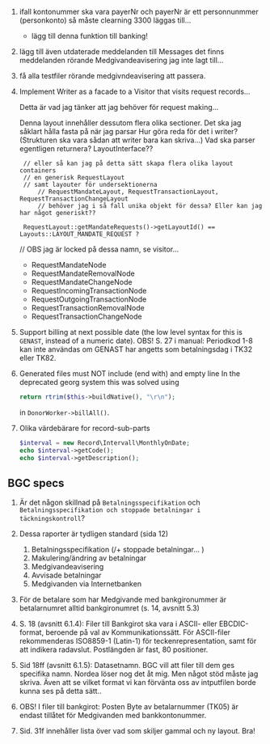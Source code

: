 1. ifall kontonummer ska vara payerNr och payerNr är ett personnunmmer (personkonto)
   så måste clearning 3300 läggas till...

   * lägg till denna funktion till banking!

1. lägg till även utdaterade meddelanden till Messages
   det finns meddelanden rörande Medgivandeavisering jag inte lagt till...

1. få alla testfiler rörande medgivndeavisering att passera.

1. Implement Writer as a facade to a Visitor that visits request records...

    Detta är vad jag tänker att jag behöver för request making...

    Denna layout innehåller dessutom flera olika sectioner.
        Det ska jag såklart hålla fasta på när jag parsar
        Hur göra reda för det i writer? (Strukturen ska vara sådan att writer bara kan skriva...)
        Vad ska parser egentligen returnera? LayoutInterface??

        // eller så kan jag på detta sätt skapa flera olika layout containers
        // en generisk RequestLayout
        // samt layouter för undersektionerna
            // RequestMandateLayout, RequestTransactionLayout, RequestTransactionChangeLayout
            // behöver jag i så fall unika objekt för dessa? Eller kan jag har något generiskt??

        RequestLayout::getMandateRequests()->getLayoutId() == Layouts::LAYOUT_MANDATE_REQUEST ?

    // OBS jag är locked på dessa namn, se visitor...

    * RequestMandateNode
    * RequestMandateRemovalNode
    * RequestMandateChangeNode
    * RequestIncomingTransactionNode
    * RequestOutgoingTransactionNode
    * RequestTransactionRemovalNode
    * RequestTransactionChangeNode

1. Support billing at next possible date (the low level syntax for
   this is `GENAST`, instead of a numeric date). OBS! S. 27 i manual: Periodkod
   1-8 kan inte användas om GENAST har angetts som betalningsdag i TK32 eller TK82.

1. Generated files must NOT include (end with) and empty line
   In the deprecated georg system this was solved using
   ```php
   return rtrim($this->buildNative(), "\r\n");
   ```
   in `DonorWorker->billAll()`.

1. Olika värdebärare for record-sub-parts
    ```php
    $interval = new Record\Intervall\MonthlyOnDate;
    echo $interval->getCode();
    echo $interval->getDescription();
    ```

BGC specs
---------
1. Är det någon skillnad på `Betalningsspecifikation` och
   `Betalningsspecifikation och stoppade betalningar i täckningskontroll`?

1. Dessa raporter är tydligen standard (sida 12)
   1. Betalningsspecifikation (/+ stoppade betalningar...   )
   1. Makulering/ändring av betalningar
   1. Medgivandeavisering
   1. Avvisade betalningar
   1. Medgivanden via Internetbanken

1. För de betalare som har Medgivande med bankgironummer är betalarnumret alltid
   bankgironumret (s. 14, avsnitt 5.3)

1. S. 18 (avsnitt 6.1.4): Filer till Bankgirot ska vara i ASCII- eller EBCDIC-format,
   beroende på val av Kommunikationssätt. För ASCII-filer rekommenderas ISO8859-1
   (Latin-1) för teckenrepresentation, samt <CRLF> för att indikera radavslut.
   Postlängden är fast, 80 positioner.

1. Sid 18ff (avsnitt 6.1.5): Datasetnamn. BGC vill att filer till dem ges specifika
   namn. Nordea löser nog det åt mig. Men något stöd måste jag skriva. Även att
   se vilket format vi kan förvänta oss av intputfilen borde kunna ses på detta
   sätt..

1. OBS! I filer till bankgirot: Posten Byte av betalarnummer (TK05) är endast
   tillåtet för Medgivanden med bankkontonummer.

1. Sid. 31f innehåller lista över vad som skiljer gammal och ny layout. Bra!
